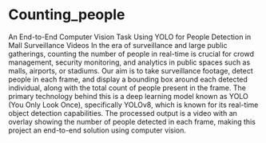 # Counting_people
An End-to-End Computer Vision Task Using YOLO for People Detection in Mall Surveillance Videos
In the era of surveillance and large public gatherings, counting the number of people in real-time is crucial for crowd management, security monitoring, and analytics in public spaces such as malls, airports, or stadiums. Our aim is to take surveillance footage, detect people in each frame, and display a bounding box around each detected individual, along with the total count of people present in the frame. The primary technology behind this is a deep learning model known as YOLO (You Only Look Once), specifically YOLOv8, which is known for its real-time object detection capabilities. The processed output is a video with an overlay showing the number of people detected in each frame, making this project an end-to-end solution using computer vision.
